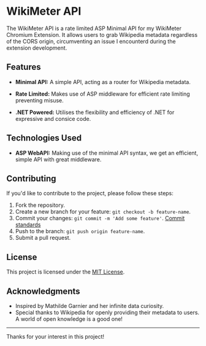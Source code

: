 # WikiMeter API

The WikiMeter API is a rate limited ASP Minimal API for my WikiMeter Chromium Extension. It allows users to grab Wikipedia metadata regardless of the CORS origin, circumventing an issue I encounterd during the extension development.

## Features

- **Minimal API:** A simple API, acting as a router for Wikipedia metadata.
  
- **Rate Limited:** Makes use of ASP middleware for efficient rate limiting preventing misuse.

- **.NET Powered:** Utilises the flexibility and efficiency of .NET for expressive and consice code.

## Technologies Used

- **ASP WebAPI:** Making use of the minimal API syntax, we get an efficient, simple API with great middleware.


## Contributing

If you'd like to contribute to the project, please follow these steps:

1. Fork the repository.
2. Create a new branch for your feature: `git checkout -b feature-name`.
3. Commit your changes: `git commit -m 'Add some feature'`. [Commit standards](https://www.conventionalcommits.org/en/v1.0.0/#specification)
4. Push to the branch: `git push origin feature-name`.
5. Submit a pull request.

## License

This project is licensed under the [MIT License](LICENSE).

## Acknowledgments

- Inspired by Mathilde Garnier and her infinite data curiosity.
- Special thanks to Wikipedia for openly providing their metadata to users. A world of open knowledge is a good one!

---

Thanks for your interest in this project!
